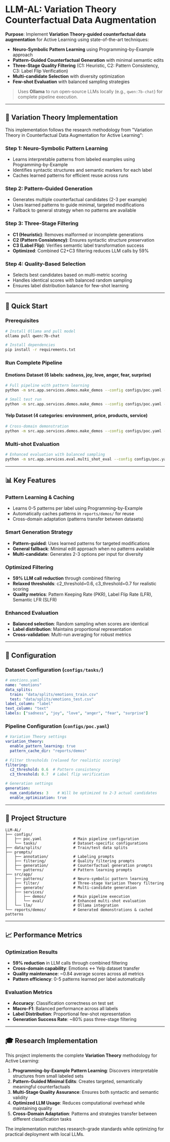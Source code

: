 # LLM-AL: Variation Theory Counterfactual Data Augmentation

**Purpose**: Implement **Variation Theory-guided counterfactual data augmentation** for Active Learning using state-of-the-art techniques:
- **Neuro-Symbolic Pattern Learning** using Programming-by-Example approach
- **Pattern-Guided Counterfactual Generation** with minimal semantic edits
- **Three-Stage Quality Filtering** (C1: Heuristic, C2: Pattern Consistency, C3: Label Flip Verification)
- **Multi-candidate Selection** with diversity optimization
- **Few-shot Evaluation** with balanced sampling strategies

> Uses **Ollama** to run open-source LLMs locally (e.g., `qwen:7b-chat`) for complete pipeline execution.

---

## 🎯 Variation Theory Implementation

This implementation follows the research methodology from "Variation Theory in Counterfactual Data Augmentation for Active Learning":

### **Step 1: Neuro-Symbolic Pattern Learning**
- Learns interpretable patterns from labeled examples using Programming-by-Example
- Identifies syntactic structures and semantic markers for each label
- Caches learned patterns for efficient reuse across runs

### **Step 2: Pattern-Guided Generation**  
- Generates multiple counterfactual candidates (2-3 per example)
- Uses learned patterns to guide minimal, targeted modifications
- Fallback to general strategy when no patterns are available

### **Step 3: Three-Stage Filtering**
- **C1 (Heuristic)**: Removes malformed or incomplete generations
- **C2 (Pattern Consistency)**: Ensures syntactic structure preservation 
- **C3 (Label Flip)**: Verifies semantic label transformation success
- **Optimized**: Combined C2+C3 filtering reduces LLM calls by 59%

### **Step 4: Quality-Based Selection**
- Selects best candidates based on multi-metric scoring
- Handles identical scores with balanced random sampling
- Ensures label distribution balance for few-shot learning

---

## 🚀 Quick Start

### Prerequisites
```bash
# Install Ollama and pull model
ollama pull qwen:7b-chat

# Install dependencies
pip install -r requirements.txt
```

### Run Complete Pipeline

#### **Emotions Dataset** (6 labels: sadness, joy, love, anger, fear, surprise)
```bash
# Full pipeline with pattern learning
python -m src.app.services.demos.make_demos --config configs/poc.yaml --task emotions --sample 500 --k 120

# Small test run
python -m src.app.services.demos.make_demos --config configs/poc.yaml --task emotions --sample 20 --k 10
```

#### **Yelp Dataset** (4 categories: environment, price, products, service)
```bash
# Cross-domain demonstration
python -m src.app.services.demos.make_demos --config configs/poc.yaml --task yelp --sample 20 --k 10 --force-relearn
```

### Multi-shot Evaluation
```bash
# Enhanced evaluation with balanced sampling
python -m src.app.services.eval.multi_shot_eval --config configs/poc.yaml --task emotions --k 120
```

---

## 📊 Key Features

### **Pattern Learning & Caching**
- Learns 0-5 patterns per label using Programming-by-Example
- Automatically caches patterns in `reports/demos/` for reuse
- Cross-domain adaptation (patterns transfer between datasets)

### **Smart Generation Strategy**
- **Pattern-guided**: Uses learned patterns for targeted modifications
- **General fallback**: Minimal edit approach when no patterns available
- **Multi-candidate**: Generates 2-3 options per input for diversity

### **Optimized Filtering**
- **59% LLM call reduction** through combined filtering
- **Relaxed thresholds**: c2_threshold=0.6, c3_threshold=0.7 for realistic scoring
- **Quality metrics**: Pattern Keeping Rate (PKR), Label Flip Rate (LFR), Semantic LFR (SLFR)

### **Enhanced Evaluation**
- **Balanced selection**: Random sampling when scores are identical
- **Label distribution**: Maintains proportional representation
- **Cross-validation**: Multi-run averaging for robust metrics

---

## 🔧 Configuration

### Dataset Configuration (`configs/tasks/`)
```yaml
# emotions.yaml
name: "emotions"
data_splits:
  train: "data/splits/emotions_train.csv"
  test: "data/splits/emotions_test.csv"
label_column: "label"
text_column: "text"
labels: ["sadness", "joy", "love", "anger", "fear", "surprise"]
```

### Pipeline Configuration (`configs/poc.yaml`)
```yaml
# Variation Theory settings
variation_theory:
  enable_pattern_learning: true
  pattern_cache_dir: "reports/demos"
  
# Filter thresholds (relaxed for realistic scoring)
filtering:
  c2_threshold: 0.6  # Pattern consistency
  c3_threshold: 0.7  # Label flip verification

# Generation settings  
generation:
  num_candidates: 3    # Will be optimized to 2-3 actual candidates
  enable_optimization: true
```

---

## 📁 Project Structure

```
LLM-AL/
├── configs/
│   ├── poc.yaml              # Main pipeline configuration
│   └── tasks/                # Dataset-specific configurations
├── data/splits/              # Train/test data splits
├── prompts/
│   ├── annotation/           # Labeling prompts
│   ├── filtering/            # Quality filtering prompts
│   ├── generation/           # Counterfactual generation prompts
│   └── patterns/             # Pattern learning prompts
├── src/app/
│   ├── patterns/             # Neuro-symbolic pattern learning
│   ├── filter/               # Three-stage Variation Theory filtering
│   ├── generate/             # Multi-candidate generation
│   ├── services/
│   │   ├── demos/            # Main pipeline execution
│   │   └── eval/             # Enhanced multi-shot evaluation
│   └── llm/                  # Ollama integration
└── reports/demos/            # Generated demonstrations & cached patterns
```

---

## 📈 Performance Metrics

### **Optimization Results**
- **59% reduction** in LLM calls through combined filtering
- **Cross-domain capability**: Emotions ↔ Yelp dataset transfer
- **Quality maintenance**: ~0.84 average scores across all metrics
- **Pattern efficiency**: 0-5 patterns learned per label automatically

### **Evaluation Metrics**
- **Accuracy**: Classification correctness on test set
- **Macro-F1**: Balanced performance across all labels
- **Label Distribution**: Proportional few-shot representation
- **Generation Success Rate**: ~80% pass three-stage filtering

---

## 🎓 Research Implementation

This project implements the complete **Variation Theory** methodology for Active Learning:

1. **Programming-by-Example Pattern Learning**: Discovers interpretable structures from small labeled sets
2. **Pattern-Guided Minimal Edits**: Creates targeted, semantically meaningful counterfactuals  
3. **Multi-Stage Quality Assurance**: Ensures both syntactic and semantic validity
4. **Optimized LLM Usage**: Reduces computational overhead while maintaining quality
5. **Cross-Domain Adaptation**: Patterns and strategies transfer between different classification tasks

The implementation matches research-grade standards while optimizing for practical deployment with local LLMs.

